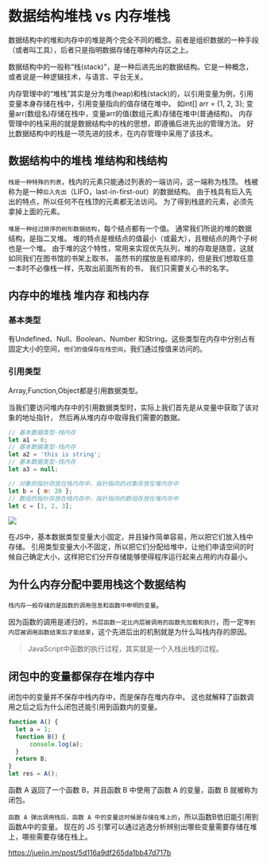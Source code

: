 # 数据结构堆栈 vs 内存堆栈

数据结构中的堆和内存中的堆是两个完全不同的概念。前者是组织数据的一种手段（或者叫工具），后者只是指明数据存储在哪种内存区之上。

数据结构中的一般称“栈(stack)”，是一种后进先出的数据结构。它是一种概念，或者说是一种逻辑技术，与语言、平台无关。

内存管理中的“堆栈”其实是分为堆(heap)和栈(stack)的，以引用变量为例，引用变量本身存储在栈中，引用变量指向的值存储在堆中。
如int[] arr = {1, 2, 3};
变量arr(数组名)存储在栈中，变量arr的值(数组元素)存储在堆中(普通结构)。
内存管理中的栈采用的就是数据结构中的栈的思想，即遵循后进先出的管理方法。
好比数据结构中的栈是一项先进的技术，在内存管理中采用了该技术。

## 数据结构中的堆栈 堆结构和栈结构

`栈是一种特殊的列表`，栈内的元素只能通过列表的一端访问，这一端称为栈顶。
栈被称为是一种`后入先出`（LIFO，last-in-first-out）的数据结构。
由于栈具有后入先出的特点，所以任何不在栈顶的元素都无法访问。
为了得到栈底的元素，必须先拿掉上面的元素。

`堆是一种经过排序的树形数据结构`，每个结点都有一个值。
通常我们所说的堆的数据结构，是指二叉堆。
堆的特点是根结点的值最小（或最大），且根结点的两个子树也是一个堆。
由于堆的这个特性，常用来实现优先队列，堆的存取是随意，这就如同我们在图书馆的书架上取书，
虽然书的摆放是有顺序的，但是我们想取任意一本时不必像栈一样，先取出前面所有的书，
我们只需要关心书的名字。

## 内存中的堆栈 堆内存 和栈内存

### 基本类型

有Undefined、Null、Boolean、Number 和String。这些类型在内存中分别占有固定大小的空间，`他们的值保存在栈空间`，我们通过按值来访问的。

### 引用类型

Array,Function,Object都是引用数据类型。

当我们要访问堆内存中的引用数据类型时，实际上我们首先是从变量中获取了该对象的地址指针， 然后再从堆内存中取得我们需要的数据。

``` js
// 基本数据类型-栈内存
let a1 = 0;
// 基本数据类型-栈内存
let a2 = 'this is string';
// 基本数据类型-栈内存
let a3 = null;

// 对象的指针存放在栈内存中，指针指向的对象存放在堆内存中
let b = { m: 20 };
// 数组的指针存放在栈内存中，指针指向的数组存放在堆内存中
let c = [1, 2, 3];
```

![](https://user-gold-cdn.xitu.io/2019/6/25/16b8c0b5752823f6?imageView2/0/w/1280/h/960/format/webp/ignore-error/1)



在JS中，基本数据类型变量大小固定，并且操作简单容易，所以把它们放入栈中存储。 引用类型变量大小不固定，所以把它们分配给堆中，让他们申请空间的时候自己确定大小，这样把它们分开存储能够使得程序运行起来占用的内存最小。

## 为什么内存分配中要用栈这个数据结构

`栈内存一般存储的是函数的调用信息和函数中申明的变量`。

因为函数的调用是递归的，`外层函数一定比内层被调用的函数先加载和执行`，而一定`等到内层被调用函数结束后才能结束`，这个先进后出的机制就是为什么叫栈内存的原因。

> JavaScript中函数的执行过程，其实就是一个入栈出栈的过程。

## 闭包中的变量都保存在堆内存中

闭包中的变量并不保存中栈内存中，而是保存在堆内存中。 这也就解释了函数调用之后之后为什么闭包还能引用到函数内的变量。

``` js
function A() {
  let a = 1;
  function B() {
      console.log(a);
  }
  return B;
}
let res = A();
```

函数 A 返回了一个函数 B，并且函数 B 中使用了函数 A 的变量，函数 B 就被称为闭包。

`函数 A 弹出调用栈后，函数 A 中的变量这时候是存储在堆上的`，所以函数B依旧能引用到函数A中的变量。
现在的 JS 引擎可以通过逃逸分析辨别出哪些变量需要存储在堆上，哪些需要存储在栈上。


https://juejin.im/post/5d116a9df265da1bb47d717b
